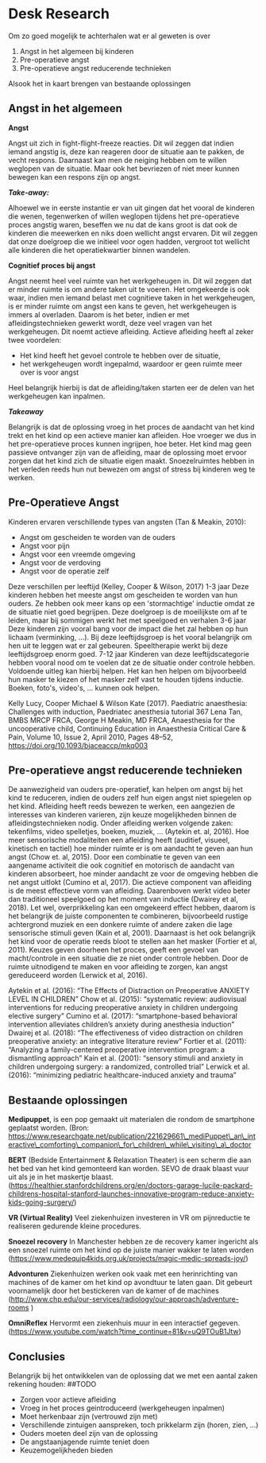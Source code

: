 # Desk Research

Om zo goed mogelijk te achterhalen wat er al geweten is over

1. 	Angst in het algemeen bij kinderen 
2. Pre-operatieve angst
3. Pre-operatieve angst reducerende technieken

Alsook het in kaart brengen van bestaande oplossingen

## Angst in het algemeen
**Angst**

Angst uit zich in fight-flight-freeze reacties. Dit wil zeggen dat indien iemand angstig is, deze kan reageren door de situatie aan te pakken, de vecht respons. Daarnaast kan men de neiging hebben om te willen weglopen van de situatie. Maar ook het bevriezen of niet meer kunnen bewegen kan een respons zijn op angst. 

_***Take-away:***_

Alhoewel we in eerste instantie er van uit gingen dat het vooral de kinderen die wenen, tegenwerken of willen weglopen tijdens het pre-operatieve proces angstig waren, beseffen we nu dat de kans groot is dat ook de kinderen die meewerken en niks doen wellicht angst ervaren. 
Dit wil zeggen dat onze doelgroep die we initieel voor ogen hadden, vergroot tot wellicht alle kinderen die het operatiekwartier binnen wandelen. 

**Cognitief proces bij angst**

Angst neemt heel veel ruimte van het werkgeheugen in. Dit wil zeggen dat er minder ruimte is om andere taken uit te voeren. Het omgekeerde is ook waar, indien men iemand belast met cognitieve taken in het werkgeheugen, is er minder ruimte om angst een kans te geven, het werkgeheugen is immers al overladen. Daarom is het beter, indien er met afleidingstechnieken gewerkt wordt, deze veel vragen van het werkgeheugen. Dit noemt actieve afleiding. Actieve afleiding heeft al zeker twee voordelen: 

* Het kind heeft het gevoel controle te hebben over de situatie, 
* het werkgeheugen wordt ingepalmd, waardoor er geen ruimte meer over is voor angst 

Heel belangrijk hierbij is dat de afleiding/taken starten eer de delen van het werkgeheugen kan inpalmen. 

***_Takeaway_***

Belangrijk is dat de oplossing vroeg in het proces de aandacht van het kind trekt en het kind op een actieve manier kan afleiden. Hoe vroeger we dus in het pre-operatieve proces kunnen ingrijpen, hoe beter. 
Het kind mag geen passieve ontvanger zijn van de afleiding, maar de oplossing moet ervoor zorgen dat het kind zich de situatie eigen maakt. 
Snoezelruimtes hebben in het verleden reeds hun nut bewezen om angst of stress bij kinderen weg te werken. 


## Pre-Operatieve Angst
Kinderen ervaren verschillende types van angsten (Tan & Meakin, 2010): 

* Angst om gescheiden te worden van de ouders
* Angst voor pijn
* Angst voor een vreemde omgeving 
* Angst voor de verdoving
* Angst voor de operatie zelf 

Deze verschillen per leeftijd (Kelley, Cooper & Wilson, 2017)
1-3 jaar
Deze kinderen hebben het meeste angst om gescheiden te worden van hun ouders. Ze hebben ook meer kans op een 'stormachtige' inductie omdat ze de situatie niet goed begrijpen. Deze doelgroep is de moeilijkste om af te leiden, maar bij sommigen werkt het met speelgoed en verhalen 
3-6 jaar
Deze kinderen zijn vooral bang voor de impact die het zal hebben op hun lichaam (verminking, ...). Bij deze leeftijdsgroep is het vooral belangrijk om hen uit te leggen wat er zal gebeuren. Speeltherapie werkt bij deze leeftijdsgroep enorm goed. 
7-12 jaar
Kinderen van deze leeftijdscategorie hebben vooral nood om te voelen dat ze de situatie onder controle hebben. Voldoende uitleg kan hierbij helpen. Het kan hen helpen om bijvoorbeeld hun masker te kiezen of het masker zelf vast te houden tijdens inductie. Boeken, foto's, video's, ... kunnen ook helpen. 

Kelly Lucy, Cooper Michael & Wilson Kate (2017). Paediatric anaesthesia: Challenges with induction, Paedriatec anesthesia tutorial 367
Lena Tan, BMBS MRCP FRCA, George H Meakin, MD FRCA, Anaesthesia for the uncooperative child, Continuing Education in Anaesthesia Critical Care & Pain, Volume 10, Issue 2, April 2010, Pages 48–52, https://doi.org/10.1093/bjaceaccp/mkq003


## Pre-operatieve angst reducerende technieken 

De aanwezigheid van ouders pre-operatief, kan helpen om angst bij het kind te reduceren, indien de ouders zelf hun eigen angst niet spiegelen op het kind. 
Afleiding heeft reeds bewezen te werken, een aangezien de interesses van kinderen varieren, zijn keuze mogelijkheden binnen de afleidingstechnieken nodig. Onder afleiding werken volgende zaken: tekenfilms, video spelletjes, boeken, muziek, ... (Aytekin et. al, 2016). 
Hoe meer sensorische modaliteiten een afleiding heeft (auditief, visueel, kinetisch en tactiel) hoe minder ruimte er is om aandacht te geven aan hun angst (Chow et. al, 2015). 
Door een combinatie te geven van een aangename activiteit die ook cognitief en motorisch de aandacht van kinderen absorbeert, hoe minder aandacht ze voor de omgeving hebben die net angst uitlokt (Cumino et al, 2017). Die actieve component van afleiding is de meest effectieve vorm van afleiding. Daarenboven werkt video beter dan traditioneel speelgoed op het moment van inductie (Dwairey et al, 2018). Let wel, overprikkeling kan een omgekeerd effect hebben, daarom is het belangrijk de juiste componenten te combineren, bijvoorbeeld rustige achtergrond muziek en een donkere ruimte of andere zaken die lage sensorische stimuli geven (Kain et al, 2001). 
Daarnaast is het ook belangrijk het kind voor de operatie reeds bloot te stellen aan het masker (Fortier et al, 2011). Keuzes geven doorheen het proces, geeft een gevoel van macht/controle in een situatie die ze niet onder controle hebben. Door de ruimte uitnodigend te maken en voor afleiding te zorgen, kan angst gereduceerd worden (Lerwick et al, 2016). 

Aytekin et al. (2016): “The Effects of Distraction on Preoperative ANXIETY LEVEL IN CHILDREN”
Chow et al. (2015): “systematic review: audiovisual interventions for reducing preoperative anxiety in children undergoing elective surgery”
Cumino et al. (2017): “smartphone-based behavioral intervention alleviates children’s anxiety during anesthesia induction”
Dwairej et al. (2018): “The effectiveness of video distraction on children preoperative anxiety: an integrative literature review”
Fortier et al. (2011): “Analyzing a family-centered preoperative intervention program: a dismantling approach”
Kain et al. (2001): “sensory stimuli and anxiety in children undergoing surgery: a randomized, controlled trial”
Lerwick et al. (2016): “minimizing pediatric healthcare-induced anxiety and trauma” 


## Bestaande oplossingen

**Medipuppet**, is een pop gemaakt uit materialen die rondom de smartphone geplaatst worden. (Bron: https://www.researchgate.net/publication/221629661\_mediPuppet\_an\_interactive\_comforting\_companion\_for\_children\_while\_visiting\_a\_doctor

**BERT** (Bedside Entertainment & Relaxation Theater) is een scherm die aan het bed van het kind gemonteerd kan worden. SEVO de draak blaast vuur uit als je in het maskertje blaast. (https://healthier.stanfordchildrens.org/en/doctors-garage-lucile-packard-childrens-hospital-stanford-launches-innovative-program-reduce-anxiety-kids-going-surgery/)

**VR (Virtual Reality)** Veel ziekenhuizen investeren in VR om pijnreductie te realiseren gedurende kleine procedures. 

**Snoezel recovery** In Manchester hebben ze de recovery kamer ingericht als een snoezel ruimte om het kind op de juiste manier wakker te laten worden (https://www.medequip4kids.org.uk/projects/magic-medic-spreads-joy/)

**Advonturen** Ziekenhuizen werken ook vaak met een herinrichting van machines of de kamer om het kind op avondtuur te laten gaan. Dit gebeurt voornamelijk door het bestickeren van de kamer of de machines (http://www.chp.edu/our-services/radiology/our-approach/adventure-rooms
)

**OmniReflex** Hervormt een ziekenhuis muur in een interactief gegeven. (https://www.youtube.com/watch?time_continue=81&v=uQ9TOuB1Jtw)



## Conclusies

Belangrijk bij het ontwikkelen van de oplossing dat we met een aantal zaken rekening houden: 
##TODO<link storyline willem en jan hardware>

* Zorgen voor actieve afleiding 
* Vroeg in het proces geintroduceerd (werkgeheugen inpalmen)
* Moet herkenbaar zijn (vertrouwd zijn met)
* Verschillende zintuigen aanspreken, toch prikkelarm zijn (horen, zien, ...) 
* Ouders moeten deel zijn van de oplossing 
* De angstaanjagende ruimte teniet doen 
* Keuzemogelijkheden bieden 
